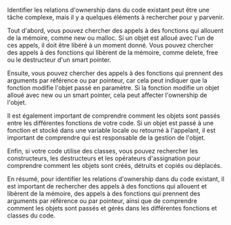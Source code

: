 Identifier les relations d'ownership dans du code existant peut être une tâche complexe, mais il y a quelques éléments à rechercher pour y parvenir.

Tout d'abord, vous pouvez chercher des appels à des fonctions qui allouent de la mémoire, comme new ou malloc. Si un objet est alloué avec l'un de ces appels, il doit être libéré à un moment donné. Vous pouvez chercher des appels à des fonctions qui libèrent de la mémoire, comme delete, free ou le destructeur d'un smart pointer.

Ensuite, vous pouvez chercher des appels à des fonctions qui prennent des arguments par référence ou par pointeur, car cela peut indiquer que la fonction modifie l'objet passé en paramètre. Si la fonction modifie un objet alloué avec new ou un smart pointer, cela peut affecter l'ownership de l'objet.

Il est également important de comprendre comment les objets sont passés entre les différentes fonctions de votre code. Si un objet est passé à une fonction et stocké dans une variable locale ou retourné à l'appelant, il est important de comprendre qui est responsable de la gestion de l'objet.

Enfin, si votre code utilise des classes, vous pouvez rechercher les constructeurs, les destructeurs et les opérateurs d'assignation pour comprendre comment les objets sont créés, détruits et copiés ou déplacés.

En résumé, pour identifier les relations d'ownership dans du code existant, il est important de rechercher des appels à des fonctions qui allouent et libèrent de la mémoire, des appels à des fonctions qui prennent des arguments par référence ou par pointeur, ainsi que de comprendre comment les objets sont passés et gérés dans les différentes fonctions et classes du code.